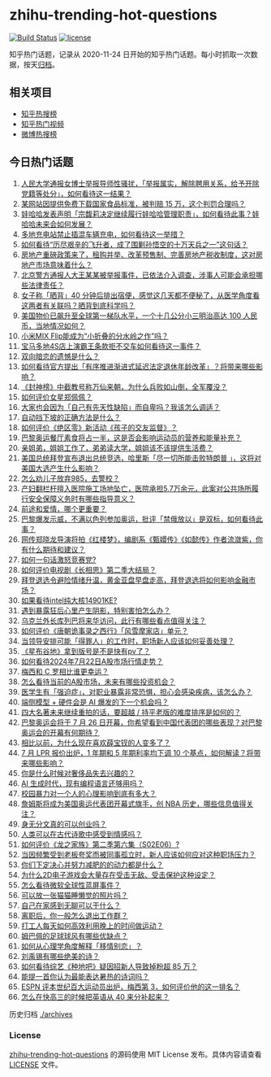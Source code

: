 # zhihu-trending-hot-questions

[![Build Status](https://github.com/justjavac/zhihu-trending-hot-questions/workflows/ci/badge.svg?branch=master)](https://github.com/justjavac/zhihu-trending-hot-questions/actions)
[![license](https://img.shields.io/github/license/justjavac/zhihu-trending-hot-questions)](https://github.com/justjavac/zhihu-trending-hot-questions/blob/master/LICENSE)

知乎热门话题，记录从 2020-11-24
日开始的知乎热门话题。每小时抓取一次数据，按天[归档](./archives)。

## 相关项目

- [知乎热搜榜](https://github.com/justjavac/zhihu-trending-top-search)
- [知乎热门视频](https://github.com/justjavac/zhihu-trending-hot-video)
- [微博热搜榜](https://github.com/justjavac/weibo-trending-hot-search)

## 今日热门话题

<!-- BEGIN -->
<!-- 最后更新时间 Tue Jul 23 2024 03:17:07 GMT+0800 (China Standard Time) -->

1. [人民大学通报女博士举报导师性骚扰，「举报属实，解除聘用关系，给予开除党籍等处分」，如何看待这一结果？](https://www.zhihu.com/question/662299922)
1. [某网站因提供免费下载国家食品标准，被判赔 15 万，这个判罚合理吗？](https://www.zhihu.com/question/661943653)
1. [娃哈哈发表声明「宗馥莉决定继续履行娃哈哈管理职责」，如何看待此事？娃哈哈未来会如何发展？](https://www.zhihu.com/question/662306016)
1. [多地充电站禁止插混车辆充电，如何看待这一举措？](https://www.zhihu.com/question/605241152)
1. [如何看待“历尽艰辛的飞升者，成了围剿孙悟空的十万天兵之一”这句话？](https://www.zhihu.com/question/661862920)
1. [房地产重磅政策来了，租购并举、改革预售制、完善房地产税收制度，这对房地产市场意味着什么？](https://www.zhihu.com/question/662214977)
1. [北京警方通报人大王某某被举报事件，已依法介入调查，涉事人可能会承担哪些法律责任？](https://www.zhihu.com/question/662300534)
1. [女子称「晒背」40 分钟后排出宿便，感觉这几天都不便秘了，从医学角度看这两者有关联吗？晒背到底科学吗？](https://www.zhihu.com/question/662279533)
1. [美国物价已飙升至全球第一梯队水平，一个十几公分小三明治高达 100 人民币，当地情况如何？](https://www.zhihu.com/question/659552465)
1. [小米MIX Flip能成为“小折叠的分水岭之作”吗？](https://www.zhihu.com/question/662120127)
1. [宝马多地4S店上演霸王条款拒不交车如何看待这一事件？](https://www.zhihu.com/question/662178835)
1. [双向暗恋的遗憾是什么？](https://www.zhihu.com/question/659798989)
1. [如何看待官方提出「有序推进渐进式延迟法定退休年龄改革」？将带来哪些影响？](https://www.zhihu.com/question/662217578)
1. [《封神榜》中截教号称万仙来朝，为什么兵败如山倒，全军覆没？](https://www.zhihu.com/question/588837709)
1. [如何评价女星郑佩佩？](https://www.zhihu.com/question/655426003)
1. [大家也会因为「自己有先天性缺陷」而自卑吗？我该怎么调适？](https://www.zhihu.com/question/661708218)
1. [自动挡下坡的正确方法是什么？](https://www.zhihu.com/question/652000895)
1. [如何评价《绝区零》新活动《孩子的交友监督》？](https://www.zhihu.com/question/661775145)
1. [巴黎奥运餐厅素食将占一半，这是否会影响运动员的营养和能量补充？](https://www.zhihu.com/question/661994693)
1. [亲姐弟，姐姐工作了，弟弟读大学，姐姐该不该提供生活费？](https://www.zhihu.com/question/443149788)
1. [美国总统拜登宣布退出总统竞选，哈里斯「尽一切所能击败特朗普 」，这将对美国大选产生什么影响？](https://www.zhihu.com/question/662246140)
1. [怎么劝儿子放弃985，去警校？](https://www.zhihu.com/question/608804899)
1. [产妇翻栏杆擅入医院施工场地坠亡，医院承担5.7万余元，此案对公共场所履行安全保障义务时有哪些指导意义？](https://www.zhihu.com/question/662104469)
1. [前途和爱情，哪个更重要？](https://www.zhihu.com/question/657529814)
1. [巴黎爆发示威，不满以色列参加奥运，批评「禁俄放以」是双标，如何看待此事？](https://www.zhihu.com/question/662209291)
1. [网传郑晓龙导演将拍《红楼梦》，编剧系《甄嬛传》《如懿传》作者流潋紫，你有什么期待和建议？](https://www.zhihu.com/question/661550762)
1. [如何一句话激怒竞赛党?](https://www.zhihu.com/question/657166310)
1. [如何评价电视剧《长相思》第二季大结局？](https://www.zhihu.com/question/662285916)
1. [拜登退选令避险情绪升温，黄金亚盘早盘走高，拜登退选将如何影响金融市场？](https://www.zhihu.com/question/662249648)
1. [如果看待intel纯大核14901KE?](https://www.zhihu.com/question/662248862)
1. [遇到暴露狂后心里产生阴影，特别害怕怎么办？](https://www.zhihu.com/question/660663689)
1. [乌克兰外长库列巴将来华访问，此行有哪些看点值得关注？](https://www.zhihu.com/question/662271239)
1. [如何评价《唐朝诡事录之西行》「风雪摩家店」单元？](https://www.zhihu.com/question/662287922)
1. [当领导安排可能「得罪人」的工作时，职场新人应该如何妥善处理？](https://www.zhihu.com/question/660814300)
1. [《星布谷地》拿到版号是不是快有pv了？](https://www.zhihu.com/question/662279969)
1. [如何看待2024年7月22日A股市场行情走势？](https://www.zhihu.com/question/662022920)
1. [梅西和 C 罗相比谁更幸运？](https://www.zhihu.com/question/320972165)
1. [怎么看待当前的A股市场，未来有哪些投资机会？](https://www.zhihu.com/question/662220807)
1. [医学生有「强迫症」，对职业暴露非常恐惧，担心会感染疾病，该怎么办？](https://www.zhihu.com/question/661772473)
1. [端侧模型 + 硬件会是 AI 爆发的下一个机会吗？](https://www.zhihu.com/question/661343991)
1. [四大名著未来继续重拍的话，要超越 / 持平老版的难度排序是如何的？](https://www.zhihu.com/question/661903905)
1. [巴黎奥运会将于 7 月 26 日开幕，你希望看到中国代表团的哪些表现？对巴黎奥运会的开幕有何期待？](https://www.zhihu.com/question/661831907)
1. [相比以前，为什么现在喜欢薛宝钗的人变多了？](https://www.zhihu.com/question/661063599)
1. [7 月 LPR 报价出炉，1 年期和 5 年期利率均下调 10 个基点，如何解读？将带来哪些影响？](https://www.zhihu.com/question/662247770)
1. [你是什么时候对奢侈品失去兴趣的？](https://www.zhihu.com/question/364507344)
1. [AI 生成时代，现有编程语言还够用吗？](https://www.zhihu.com/question/661343995)
1. [校园暴力对一个人的心理影响到底有多大？](https://www.zhihu.com/question/661309644)
1. [詹姆斯将成为美国奥运代表团开幕式旗手，创 NBA 历史，哪些信息值得关注？](https://www.zhihu.com/question/662301694)
1. [身无分文真的可以创业吗？](https://www.zhihu.com/question/661667399)
1. [人类可以在古代诗歌中感受到情感吗？](https://www.zhihu.com/question/662207733)
1. [如何评价《龙之家族》第二季第六集（S02E06）?](https://www.zhihu.com/question/662251305)
1. [当因频繁受到老板夸奖而被同事孤立时，新人应该如何应对这种职场压力？](https://www.zhihu.com/question/660814319)
1. [你们下定决心并努力减肥的的动力都是什么？](https://www.zhihu.com/question/661648088)
1. [为什么2D电子游戏会大量存在受击无敌、受击保护这种设定？](https://www.zhihu.com/question/661836585)
1. [怎么看待微软全球性蓝屏事件？](https://www.zhihu.com/question/662017469)
1. [可以放一张猫猫睡懒觉的照片吗？](https://www.zhihu.com/question/662051883)
1. [自己在家感到无聊可以干什么？](https://www.zhihu.com/question/662128148)
1. [离职后，你一般怎么退出工作群？](https://www.zhihu.com/question/605694733)
1. [打工人每天如何高效利用晚上的时间做运动？](https://www.zhihu.com/question/661420801)
1. [姆巴佩的足球球风有哪些优缺点？](https://www.zhihu.com/question/662066839)
1. [如何从心理学角度解释「移情别恋」？](https://www.zhihu.com/question/662021248)
1. [刘禹锡有哪些绝美的诗？](https://www.zhihu.com/question/657512018)
1. [如何看待综艺《种地吧》疑因招新人导致掉粉超 85 万？](https://www.zhihu.com/question/662170131)
1. [能提一首你认为最能表达暑热的诗词吗？](https://www.zhihu.com/question/661920339)
1. [ESPN 评本世纪百大运动员出炉，梅西第 3，如何评价他的这一排名？](https://www.zhihu.com/question/662036368)
1. [怎么在快高三的时候把英语从 40 来分补起来？](https://www.zhihu.com/question/660390004)

<!-- END -->

历史归档 [./archives](./archives)

### License

[zhihu-trending-hot-questions](https://github.com/justjavac/zhihu-trending-hot-questions)
的源码使用 MIT License 发布。具体内容请查看 [LICENSE](./LICENSE) 文件。
